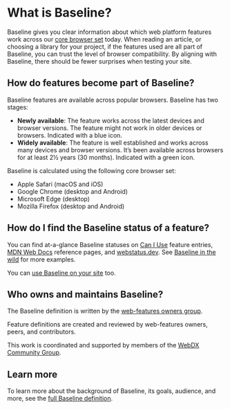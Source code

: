 # What is Baseline?

Baseline gives you clear information about which web platform features work across our [core browser set](#how-do-features-become-part-of-baseline) today. When reading an article, or choosing a library for your project, if the features used are all part of Baseline, you can trust the level of browser compatibility. By aligning with Baseline, there should be fewer surprises when testing your site.

## How do features become part of Baseline?

Baseline features are available across popular browsers. Baseline has two stages:

- **Newly available**: The feature works across the latest devices and browser versions. The feature might not work in older devices or browsers. Indicated with a blue icon.
- **Widely available**: The feature is well established and works across many devices and browser versions. It’s been available across browsers for at least 2½ years (30 months). Indicated with a green icon.

Baseline is calculated using the following core browser set:

- Apple Safari (macOS and iOS)
- Google Chrome (desktop and Android)
- Microsoft Edge (desktop)
- Mozilla Firefox (desktop and Android)

## How do I find the Baseline status of a feature?

You can find at-a-glance Baseline statuses on [Can I Use](https://caniuse.com/) feature entries, [MDN Web Docs](https://developer.mozilla.org/) reference pages, and [webstatus.dev](https://webstatus.dev). See [Baseline in the wild](baseline-in-the-wild) for more examples.

You can [use Baseline on your site](use-baseline) too.

## Who owns and maintains Baseline?

The Baseline definition is written by the [web-features owners group](https://github.com/web-platform-dx/web-features/blob/main/GOVERNANCE.md).

Feature definitions are created and reviewed by web-features owners, peers, and contributors.

This work is coordinated and supported by members of the [WebDX Community Group](webdx-cg).

## Learn more

To learn more about the background of Baseline, its goals, audience, and more, see the [full Baseline definition](https://github.com/web-platform-dx/web-features/blob/main/docs/baseline.md).
